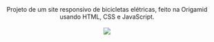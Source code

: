 <div align="center">
 Projeto de um site responsivo de bicicletas elétricas, feito na Origamid usando HTML, CSS e JavaScript.
</div><br>

<div align="center">

</div>  

<div align="center">
 <img src="https://user-images.githubusercontent.com/92797194/162768808-a7d84fd6-06ee-43d3-b324-0711e93bd094.png"/>
</div> 
 



